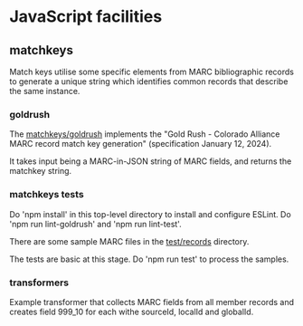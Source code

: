 # JavaScript facilities

## matchkeys

Match keys utilise some specific elements from MARC bibliographic records to generate a unique string which identifies common records that describe the same instance.

### goldrush

The [matchkeys/goldrush](matchkeys/goldrush/goldrush.mjs) implements the "Gold Rush - Colorado Alliance MARC record match key generation" (specification January 12, 2024).

It takes input being a MARC-in-JSON string of MARC fields, and returns the matchkey string.

### matchkeys tests

Do 'npm install' in this top-level directory to install and configure ESLint. Do 'npm run lint-goldrush' and 'npm run lint-test'.

There are some sample MARC files in the [test/records](test/records) directory.

The tests are basic at this stage. Do 'npm run test' to process the samples.

### transformers

Example transformer that collects MARC fields from all member records and creates field 999_10 for each withe sourceId, localId and globalId.
